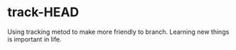 # track-HEAD

Using tracking metod to make more friendly to branch.
Learning new things is important in life.

